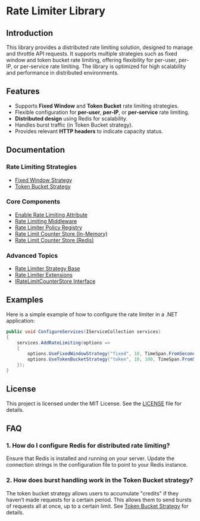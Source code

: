 # Rate Limiter Library

## Introduction
This library provides a distributed rate limiting solution, designed to manage and throttle API requests. It supports multiple strategies such as fixed window and token bucket rate limiting, offering flexibility for per-user, per-IP, or per-service rate limiting. The library is optimized for high scalability and performance in distributed environments.

## Features
- Supports **Fixed Window** and **Token Bucket** rate limiting strategies.
- Flexible configuration for **per-user**, **per-IP**, or **per-service** rate limiting.
- **Distributed design** using Redis for scalability.
- Handles burst traffic (in Token Bucket strategy).
- Provides relevant **HTTP headers** to indicate capacity status.

## Documentation

### Rate Limiting Strategies
- [Fixed Window Strategy](./FixedWindowRateStrategy.md)
- [Token Bucket Strategy](./TokenBucketRateStrategy.md)

### Core Components
- [Enable Rate Limiting Attribute](./EnableRateLimitingAttribute.md)
- [Rate Limiting Middleware](./RateLimitingMiddleware.md)
- [Rate Limiter Policy Registry](./RateLimiterPolicyRegistry.md)
- [Rate Limit Counter Store (In-Memory)](./InMemoryRateLimitCounterStore.md)
- [Rate Limit Counter Store (Redis)](./RedisRateLimitCounterStore.md)

### Advanced Topics
- [Rate Limiter Strategy Base](./RateLimiterStrategyBase.md)
- [Rate Limiter Extensions](./RateLimiterExtensions.md)
- [IRateLimitCounterStore Interface](./IRateLimitCounterStore.md)

## Examples
Here is a simple example of how to configure the rate limiter in a .NET application:

```csharp
public void ConfigureServices(IServiceCollection services)
{
    services.AddRateLimiting(options =>
    {
        options.UseFixedWindowStrategy("fixed", 10, TimeSpan.FromSeconds(1));
        options.UseTokenBucketStrategy("token", 10, 100, TimeSpan.FromSeconds(1));
    });
}
```

## License
This project is licensed under the MIT License. See the [LICENSE](../LICENSE) file for details.

## FAQ
### 1. How do I configure Redis for distributed rate limiting?
Ensure that Redis is installed and running on your server. Update the connection strings in the configuration file to point to your Redis instance.

### 2. How does burst handling work in the Token Bucket strategy?
The token bucket strategy allows users to accumulate "credits" if they haven’t made requests for a certain period. This allows them to send bursts of requests all at once, up to a certain limit. See [Token Bucket Strategy](./TokenBucketRateStrategy.md) for details.